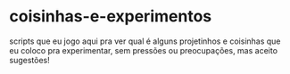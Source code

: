 # coisinhas-e-experimentos
scripts que eu jogo aqui pra ver qual é
alguns projetinhos e coisinhas que eu coloco pra experimentar, sem pressões ou preocupações, mas aceito sugestões!
